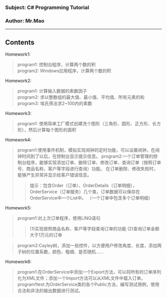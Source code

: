 ### Subject: C# Programming Tutorial
### Author: Mr.Mao
-------------

Contents
--------

Homework1:
>program1:	控制台程序，计算两个数的积  
>program2:	Windows应用程序，计算两个数的积  


Homework2:
>program1:	计算输入数据的素数因子  
>program2:	求以整数组的最大值、最小值、平均值、所有元素的和  
>program3:	埃氏筛法求2~100内的素数  

Homework3:
>program1:  使用简单工厂模式创建洗个图形（三角形、圆形、正方形、长方形），然后计算每个图形的面积


Homework4:
>program1:使用事件机制，模拟实现闹钟的定时功能，可以设置闹钟，在闹钟时间到了以后，在控制台显示提示信息。
>program2:一个订单管理的控制台程序，能够实现添加订单、删除订单、修改订单、查询订单（按照订单号、商品名称、客户等字段进行查询）功能。
		在订单删除、修改失败时，能够产生异常并显示给客户错误信息。
>>提示：包含Order（订单）、OrderDetails（订单明细），OrderService（订单服务）几个类，订单数据可以保存在OrderService中一个List中。
		（一个订单中包含多个订单明细）
		
Homework5:
>program1:对上次订单程序，使用LINQ语句
>>(1)实现按照商品名称、客户等字段查询订单的功能
>>(2)查询订单金额大于1万元的订单

>program2:Cayley树，添加一些控件，以方便用户修改角度、长度，添加两子树的位置系数，颜色、粗细、是否随机......

Homework6:
>program1:在OrderService中添加一个Export方法，可以将所有的订单序列化为XML文件；添加一个Import方法可以从XML文件中载入订单。  
>program1test:为OrderService类的各个Public方法，编写测试用例，使用合法和非法的输出数据进行测试。
